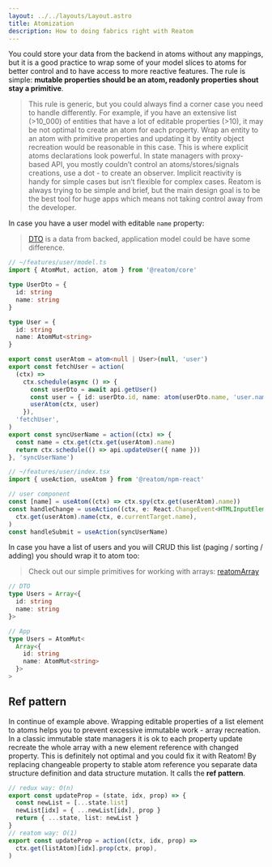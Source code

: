 ```yaml
---
layout: ../../layouts/Layout.astro
title: Atomization
description: How to doing fabrics right with Reatom
---
```


You could store your data from the backend in atoms without any mappings, but it is a good practice to wrap some of your model slices to atoms for better control and to have access to more reactive features. The rule is simple: **mutable properties should be an atom, readonly properties shout stay a primitive**.

> This rule is generic, but you could always find a corner case you need to handle differently. For example, if you have an extensive list (>10_000) of entities that have a lot of editable properties (>10), it may be not optimal to create an atom for each property. Wrap an entity to an atom with primitive properties and updating it by entity object recreation would be reasonable in this case.
> This is where explicit atoms declarations look powerful. In state managers with proxy-based API, you mostly couldn’t control an atoms/stores/signals creations, use a dot - to create an observer. Implicit reactivity is handy for simple cases but isn’t flexible for complex cases. Reatom is always trying to be simple and brief, but the main design goal is to be the best tool for huge apps which means not taking control away from the developer.

In case you have a user model with editable `name` property:

> [DTO](https://en.wikipedia.org/wiki/Data_transfer_object) is a data from backed, application model could be have some difference.

```ts
// ~/features/user/model.ts
import { AtomMut, action, atom } from '@reatom/core'

type UserDto = {
  id: string
  name: string
}

type User = {
  id: string
  name: AtomMut<string>
}

export const userAtom = atom<null | User>(null, 'user')
export const fetchUser = action(
  (ctx) =>
    ctx.schedule(async () => {
      const userDto = await api.getUser()
      const user = { id: userDto.id, name: atom(userDto.name, 'user.name') }
      userAtom(ctx, user)
    }),
  'fetchUser',
)
export const syncUserName = action((ctx) => {
  const name = ctx.get(ctx.get(userAtom).name)
  return ctx.schedule(() => api.updateUser({ name }))
}, 'syncUserName')
```

```ts
// ~/features/user/index.tsx
import { useAction, useAtom } from '@reatom/npm-react'

// user component
const [name] = useAtom((ctx) => ctx.spy(ctx.get(userAtom).name))
const handleChange = useAction((ctx, e: React.ChangeEvent<HTMLInputElement>) =>
  ctx.get(userAtom).name(ctx, e.currentTarget.name),
)
const handleSubmit = useAction(syncUserName)
```

In case you have a list of users and you will CRUD this list (paging / sorting / adding) you should wrap it to atom too:

> Check out our simple primitives for working with arrays: [reatomArray](/packages/primitives#reatomArray)

```ts
// DTO
type Users = Array<{
  id: string
  name: string
}>

// App
type Users = AtomMut<
  Array<{
    id: string
    name: AtomMut<string>
  }>
>
```

## Ref pattern

In continue of example above. Wrapping editable properties of a list element to atoms helps you to prevent excessive immutable work - array recreation. In a classic immutable state managers it is ok to each property update recreate the whole array with a new element reference with changed property. This is definitely not optimal and you could fix it with Reatom! By replacing changeable property to stable atom reference you separate data structure definition and data structure mutation. It calls the **ref pattern**.

```ts
// redux way: O(n)
export const updateProp = (state, idx, prop) => {
  const newList = [...state.list]
  newList[idx] = { ...newList[idx], prop }
  return { ...state, list: newList }
}
// reatom way: O(1)
export const updateProp = action((ctx, idx, prop) =>
  ctx.get(listAtom)[idx].prop(ctx, prop),
)
```
